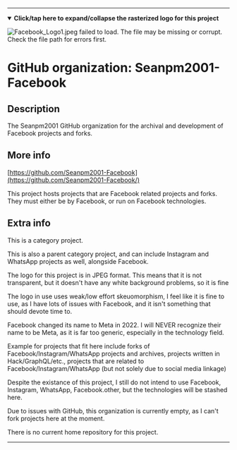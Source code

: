 
***

<!--
<details><summary><b lang="en">Click/tap here to expand/collapse the vectorized logo for this project</b></summary>

![coredump-Keepass-dock-icon.svg failed to load. The file may be missing or corrupt. Check the file path for errors first.](/AdditionalInfo/2/Seanpm2001-Facebook/coredump-Keepass-dock-icon.svg)

</details>
!-->

<details open><summary><b lang="en">Click/tap here to expand/collapse the rasterized logo for this project</b></summary>

![Facebook_Logo1.jpeg failed to load. The file may be missing or corrupt. Check the file path for errors first.](/AdditionalInfo/2/Seanpm2001-Facebook/Facebook_Logo1.jpeg)

</details>

# GitHub organization: Seanpm2001-Facebook

## Description

The Seanpm2001 GitHub organization for the archival and development of Facebook projects and forks.

## More info

[https://github.com/Seanpm2001-Facebook](https://github.com/Seanpm2001-Facebook/)

This project hosts projects that are Facebook related projects and forks. They must either be by Facebook, or run on Facebook technologies.

## Extra info

This is a category project.

This is also a parent category project, and can include Instagram and WhatsApp projects as well, alongside Facebook.

The logo for this project is in JPEG format. This means that it is not transparent, but it doesn't have any white background problems, so it is fine

The logo in use uses weak/low effort skeuomorphism, I feel like it is fine to use, as I have lots of issues with Facebook, and it isn't something that should devote time to.

Facebook changed its name to Meta in 2022. I will NEVER recognize their name to be Meta, as it is far too generic, especially in the technology field.

Example for projects that fit here include forks of Facebook/Instagram/WhatsApp projects and archives, projects written in Hack/GraphQL/etc., projects that are related to Facebook/Instagram/WhatsApp (but not solely due to social media linkage) 

Despite the existance of this project, I still do not intend to use Facebook, Instagram, WhatsApp, Facebook.other, but the technologies will be stashed here.

Due to issues with GitHub, this organization is currently empty, as I can't fork projects here at the moment.

<!--
The homepage for <project> is located <here>
!-->

There is no current home repository for this project.

***
